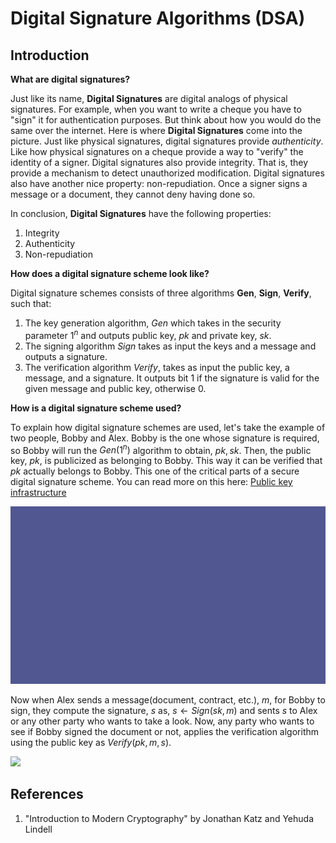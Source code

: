 # Digital Signature Algorithms (DSA)

## Introduction

**What are digital signatures?** 

Just like its name, **Digital Signatures** are digital analogs of physical signatures. For example, when you want to write a cheque you have to "sign" it for authentication purposes. But think about how you would do the same over the internet. 
Here is where **Digital Signatures** come into the picture. Just like physical signatures, digital signatures provide *authenticity*. Like how physical signatures on a cheque provide
a way to "verify" the identity of a signer.
Digital signatures also provide integrity. That is, they provide a mechanism to detect unauthorized modification.
Digital signatures also have another nice property: non-repudiation. Once a signer signs a message or a document, they cannot deny having done so.

In conclusion, **Digital Signatures** have the following properties:
1. Integrity
2. Authenticity
3. Non-repudiation

**How does a digital signature scheme look like?**

Digital signature schemes consists of three algorithms **Gen**, **Sign**, **Verify**, such that:

1. The key generation algorithm, $Gen$ which takes in the security parameter $1^n$ and outputs public key, $pk$ and private key, $sk$.
2. The signing algorithm $Sign$ takes as input the keys and a message and outputs a signature.
3. The verification algorithm $Verify$, takes as input the public key, a message, and a signature. 
It outputs bit 1 if the signature is valid for the given message and public key, otherwise 0.

**How is a digital signature scheme used?** 

To explain how digital signature schemes are used, let's take the example of two people, Bobby and Alex.
Bobby is the one whose signature is required, so Bobby will run the $Gen(1^n)$ algorithm to obtain, $pk, sk$. 
Then, the public key, $pk$, is publicized as belonging to Bobby. This way it can be verified that $pk$ actually belongs to Bobby. This one of the critical parts of a secure digital signature scheme. 
You can read more on this here: [Public key infrastructure](https://en.wikipedia.org/wiki/Public_key_infrastructure)

![](./keygen.gif)

Now when Alex sends a message(document, contract, etc.), $m$, for Bobby to sign, they compute the signature, $s$ as, $s\leftarrow Sign(sk,m)$ and sents $s$ to Alex or any other party who wants to take a look.
Now, any party who wants to see if Bobby signed the document or not, applies the verification algorithm using the public key as $Verify(pk,m,s)$.

![](./sign_and_verify.gif)

## References

1. "Introduction to Modern Cryptography" by Jonathan Katz and Yehuda Lindell


